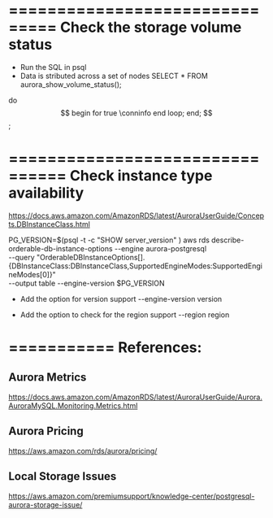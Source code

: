 ===============================
Check the storage volume status
===============================
* Run the SQL in psql
* Data is stributed across a set of nodes
SELECT * FROM aurora_show_volume_status();


do $$
begin
   for true
      \conninfo
   end loop;
end; $$;


================================
Check instance type availability
================================
https://docs.aws.amazon.com/AmazonRDS/latest/AuroraUserGuide/Concepts.DBInstanceClass.html

PG_VERSION=$(psql -t -c "SHOW server_version" )
aws rds describe-orderable-db-instance-options --engine aurora-postgresql \
    --query "OrderableDBInstanceOptions[].{DBInstanceClass:DBInstanceClass,SupportedEngineModes:SupportedEngineModes[0]}" \
    --output table --engine-version $PG_VERSION

* Add the option for version support
    --engine-version version 

* Add the option to check for the region support
    --region region


===========
References:
===========

Aurora Metrics 
--------------
https://docs.aws.amazon.com/AmazonRDS/latest/AuroraUserGuide/Aurora.AuroraMySQL.Monitoring.Metrics.html

Aurora Pricing
--------------
https://aws.amazon.com/rds/aurora/pricing/

Local Storage Issues
--------------------
https://aws.amazon.com/premiumsupport/knowledge-center/postgresql-aurora-storage-issue/

